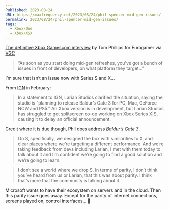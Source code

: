 ```yaml
---
Published: 2023-08-24
URL: https://maxfrequency.net/2023/08/24/phil-spencer-mid-gen-issues/
permalink: 2023/08/24/phil-spencer-mid-gen-issues/
tags:
  - Xbox/One
  - Xbox/XSX
---
```

[The definitive Xbox Gamescom interview](https://www.eurogamer.net/the-definitive-xbox-gamescom-interview) by Tom Phillips for Eurogamer via [VGC](https://www.videogameschronicle.com/news/xbox-boss-says-current-gen-console-prices-wont-come-down-like-they-used-to/)

> “As soon as you start doing mid-gen refreshes, you’ve got a bunch of issues in front of developers, on what platform they target…”

I’m sure that isn’t an issue now with Series S and X…

From [IGN](https://www.ign.com/articles/baldurs-gate-3-on-xbox-series-xs-exists-announcement-delayed-due-to-technical-issues) in February:

> In a statement to IGN, Larian Studios clarified the situation, saying the studio is “planning to release Baldur’s Gate 3 for PC, Mac, GeForce NOW and PS5.” An Xbox version is in development, but Larian Studios has struggled to get splitscreen co-op working on Xbox Series X|S, causing it to delay an official announcement.

Credit where it is due though, Phil does address *Baldur’s Gate 3*.

> On S, specifically, we designed the box with similarities to X, and clear places where we’re targeting a different performance. And we’re taking feedback from devs including Larian, I met with them today to talk about it and I’m confident we’re going to find a good solution and we’re going to learn.

> I don’t see a world where we drop S. In terms of parity, I don’t think you’ve heard from us or Larian, that this was about parity. I think that’s more that the community is talking about it.

Microsoft wants to have their ecosystem on servers and in the cloud. Then this parity issue goes away. Except for the parity of internet connections, screens played on, control interfaces… 🤔